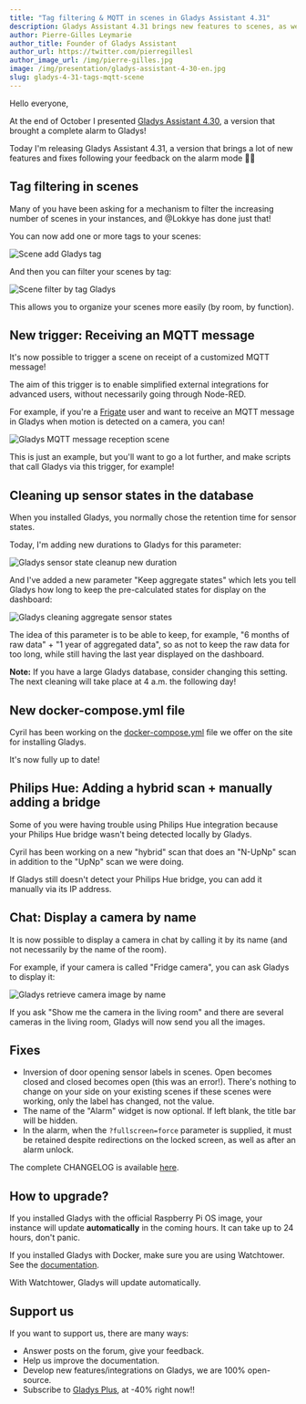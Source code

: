 ```yaml
---
title: "Tag filtering & MQTT in scenes in Gladys Assistant 4.31"
description: Gladys Assistant 4.31 brings new features to scenes, as well as fixes to the new alarm functionality.
author: Pierre-Gilles Leymarie
author_title: Founder of Gladys Assistant
author_url: https://twitter.com/pierregillesl
author_image_url: /img/pierre-gilles.jpg
image: /img/presentation/gladys-assistant-4-30-en.jpg
slug: gladys-4-31-tags-mqtt-scene
---
```


Hello everyone,

At the end of October I presented [Gladys Assistant 4.30](/blog/gladys-4-30-alarm-mode/), a version that brought a complete alarm to Gladys!

Today I'm releasing Gladys Assistant 4.31, a version that brings a lot of new features and fixes following your feedback on the alarm mode 🎉🎉

## Tag filtering in scenes

Many of you have been asking for a mechanism to filter the increasing number of scenes in your instances, and @Lokkye has done just that!

You can now add one or more tags to your scenes:

![Scene add Gladys tag](../static/img/articles/en/gladys-4-31/scene-set-tag.jpg)

And then you can filter your scenes by tag:

![Scene filter by tag Gladys](../static/img/articles/en/gladys-4-31/scene-tags-list.jpg)

This allows you to organize your scenes more easily (by room, by function).

## New trigger: Receiving an MQTT message

It's now possible to trigger a scene on receipt of a customized MQTT message!

The aim of this trigger is to enable simplified external integrations for advanced users, without necessarily going through Node-RED.

For example, if you're a [Frigate](https://docs.frigate.video/integrations/mqtt/) user and want to receive an MQTT message in Gladys when motion is detected on a camera, you can!

![Gladys MQTT message reception scene](../static/img/articles/en/gladys-4-31/scene-mqtt-trigger.jpg)

This is just an example, but you'll want to go a lot further, and make scripts that call Gladys via this trigger, for example!

## Cleaning up sensor states in the database

When you installed Gladys, you normally chose the retention time for sensor states.

Today, I'm adding new durations to Gladys for this parameter:

![Gladys sensor state cleanup new duration](../static/img/articles/en/gladys-4-31/state-history.jpg)

And I've added a new parameter "Keep aggregate states" which lets you tell Gladys how long to keep the pre-calculated states for display on the dashboard:

![Gladys cleaning aggregate sensor states](../static/img/articles/en/gladys-4-31/state-history-agregate.jpg)

The idea of this parameter is to be able to keep, for example, "6 months of raw data" + "1 year of aggregated data", so as not to keep the raw data for too long, while still having the last year displayed on the dashboard.

**Note:** If you have a large Gladys database, consider changing this setting. The next cleaning will take place at 4 a.m. the following day!

## New docker-compose.yml file

Cyril has been working on the [docker-compose.yml](https://github.com/GladysAssistant/Gladys/blob/master/docker/docker-compose.yml) file we offer on the site for installing Gladys.

It's now fully up to date!

## Philips Hue: Adding a hybrid scan + manually adding a bridge

Some of you were having trouble using Philips Hue integration because your Philips Hue bridge wasn't being detected locally by Gladys.

Cyril has been working on a new "hybrid" scan that does an "N-UpNp" scan in addition to the "UpNp" scan we were doing.

If Gladys still doesn't detect your Philips Hue bridge, you can add it manually via its IP address.

## Chat: Display a camera by name

It is now possible to display a camera in chat by calling it by its name (and not necessarily by the name of the room).

For example, if your camera is called "Fridge camera", you can ask Gladys to display it:

![Gladys retrieve camera image by name](../static/img/articles/en/gladys-4-31/camera-by-name.jpg)

If you ask "Show me the camera in the living room" and there are several cameras in the living room, Gladys will now send you all the images.

## Fixes

- Inversion of door opening sensor labels in scenes. Open becomes closed and closed becomes open (this was an error!). There's nothing to change on your side on your existing scenes if these scenes were working, only the label has changed, not the value.
- The name of the "Alarm" widget is now optional. If left blank, the title bar will be hidden.
- In the alarm, when the `?fullscreen=force` parameter is supplied, it must be retained despite redirections on the locked screen, as well as after an alarm unlock.

The complete CHANGELOG is available [here](https://github.com/GladysAssistant/Gladys/releases/tag/v4.31.0).

## How to upgrade?

If you installed Gladys with the official Raspberry Pi OS image, your instance will update **automatically** in the coming hours. It can take up to 24 hours, don't panic.

If you installed Gladys with Docker, make sure you are using Watchtower. See the [documentation](/docs/installation/docker#auto-upgrade-gladys-with-watchtower).

With Watchtower, Gladys will update automatically.

## Support us

If you want to support us, there are many ways:

- Answer posts on the forum, give your feedback.
- Help us improve the documentation.
- Develop new features/integrations on Gladys, we are 100% open-source.
- Subscribe to [Gladys Plus](/plus), at -40% right now!!
